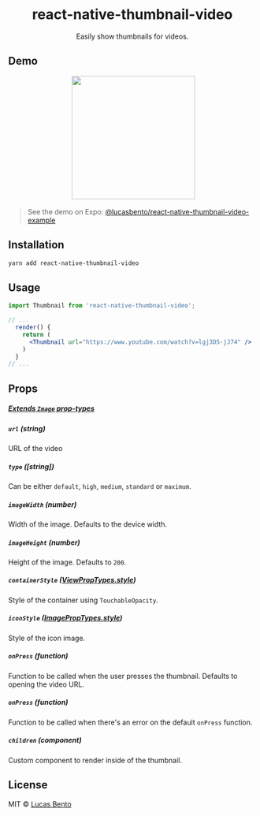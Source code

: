 <h1 align="center">react-native-thumbnail-video</h1>
<p align="center">
  Easily show thumbnails for videos.
</p>

## Demo

<p align="center">
  <img src="https://cdn.rawgit.com/lucasbento/react-native-thumbnail-video/master/media/demo.gif" width="250" />
</p>

> See the demo on Expo: [@lucasbento/react-native-thumbnail-video-example](https://expo.io/@lucasbento/react-native-thumbnail-video-example)

## Installation

```sh
yarn add react-native-thumbnail-video
```

## Usage

```jsx
import Thumbnail from 'react-native-thumbnail-video';

// ...
  render() {
    return (
      <Thumbnail url="https://www.youtube.com/watch?v=lgj3D5-jJ74" />
    )
  }
// ...
```

## Props

##### [Extends `Image` prop-types](https://facebook.github.io/react-native/docs/image.html#props)

##### `url` (string)
URL of the video

##### `type` ([string])
Can be either `default`, `high`, `medium`, `standard` or `maximum`.

##### `imageWidth` (number)
Width of the image. Defaults to the device width.

##### `imageHeight` (number)
Height of the image. Defaults to `200`.

##### `containerStyle` ([ViewPropTypes.style](https://facebook.github.io/react-native/docs/view.html#style))
Style of the container using `TouchableOpacity`.

##### `iconStyle` ([ImagePropTypes.style](https://facebook.github.io/react-native/docs/image.html#style))
Style of the icon image.

##### `onPress` (function)
Function to be called when the user presses the thumbnail. Defaults to opening the video URL.

##### `onPress` (function)
Function to be called when there's an error on the default `onPress` function.

##### `children` (component)
Custom component to render inside of the thumbnail.

## License

MIT © [Lucas Bento](http://github.com/lucasbento)
